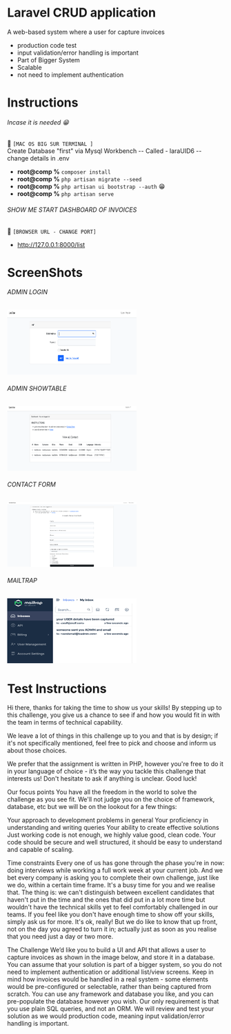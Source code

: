 [//]: <> (// This is confusing, I KNOW, so let me explain it to you)
# Laravel CRUD application
A web-based system where a user for capture invoices
* production code test
* input validation/error handling is important
* Part of Bigger System
* Scalable
* not need to implement authentication 


# Instructions
###### Incase it is needed :grin:
:checkered_flag: ```[MAC OS BIG SUR TERMINAL ]```  
Create Database "first" via Mysql Workbench -- 
Called - laraUID6 -- change details in .env

- **root@comp %** ```composer install```
- **root@comp %** ```php artisan migrate --seed```
- **root@comp %** ```php artisan ui bootstrap --auth``` :grin:
- **root@comp %** ```php artisan serve```

[//]: <> (// put here so I dont have to redo it again for another test => copy paste :-/ ...)
[//]: <> (// composer require laravel/ui)
[//]: <> (// php artisan key:generate`)
[//]: <> (// php artisan ui bootstrap`)
[//]: <> (// php artisan ui vue --auth`)
[//]: <> (// php artisan session:table)
[//]: <> (// npm install)
[//]: <> (// npm run dev)

###### SHOW ME START DASHBOARD OF INVOICES
:checkered_flag: ```[BROWSER URL - CHANGE PORT]``` 
- <a href="http://127.0.0.1:8000/list">http://127.0.0.1:8000/list</a>



# ScreenShots

###### ADMIN LOGIN
<img src="https://raw.githubusercontent.com/DeanDevel/DevTests/main/2022/Propay/images/showtable.png" alt="create contact" width="300" height="150">

###### ADMIN SHOWTABLE
<img src="https://raw.githubusercontent.com/DeanDevel/DevTests/main/2022/Propay/images/admin.png" alt="create contact" width="300" height="150">

###### CONTACT FORM
<img src="https://raw.githubusercontent.com/DeanDevel/DevTests/main/2022/Propay/images/contactform.png" alt="create contact" width="300" height="150">

###### MAILTRAP
<img src="https://raw.githubusercontent.com/DeanDevel/DevTests/main/2022/Propay/images/mailtrap.png" alt="create contact" width="300" height="150">


# Test Instructions
Hi there, thanks for taking the time to show us your skills! By stepping up to this challenge, you give us a chance to see if and how you would fit in with the team in terms of technical capability.

We leave a lot of things in this challenge up to you and that is by design; if it's not specifically mentioned, feel free to pick and choose and inform us about those choices.

We prefer that the assignment is written in PHP, however you're free to do it in your language of choice - it’s the way you tackle this challenge that interests us!
Don't hesitate to ask if anything is unclear.
Good luck!

Our focus points
You have all the freedom in the world to solve the challenge as you see fit. We'll not judge you on the choice of framework, database, etc but we will be on the lookout for a few things:

Your approach to development problems in general
Your proficiency in understanding and writing queries
Your ability to create effective solutions
Just working code is not enough, we highly value good, clean code. Your code should be secure and well structured, it should be easy to understand and capable of scaling.

Time constraints
Every one of us has gone through the phase you're in now: doing interviews while working a full work week at your current job. And we bet every company is asking you to complete their own challenge, just like we do, within a certain time frame. It's a busy time for you and we realise that.
The thing is: we can't distinguish between excellent candidates that haven't put in the time and the ones that did put in a lot more time but wouldn't have the technical skills yet to feel comfortably challenged in our teams.
If you feel like you don't have enough time to show off your skills, simply ask us for more. It's ok, really! But we do like to know that up front, not on the day you agreed to turn it in; actually just as soon as you realise that you need just a day or two more.

The Challenge
We’d like you to build a UI and API that allows a user to capture invoices as shown in the image below, and store it in a database. You can assume that your solution is part of a bigger system, so you do not need to implement authentication or additional list/view screens. Keep in mind how invoices would be handled in a real system - some elements would be pre-configured or selectable, rather than being captured from scratch.
You can use any framework and database you like, and you can pre-populate the database however you wish. Our only requirement is that you use plain SQL queries, and not an ORM. We will review and test your solution as we would production code, meaning input validation/error handling is important. 